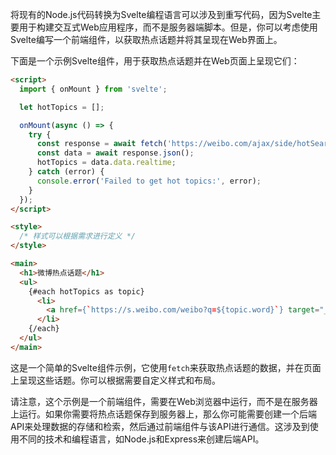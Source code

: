 将现有的Node.js代码转换为Svelte编程语言可以涉及到重写代码，因为Svelte主要用于构建交互式Web应用程序，而不是服务器端脚本。但是，你可以考虑使用Svelte编写一个前端组件，以获取热点话题并将其呈现在Web界面上。

下面是一个示例Svelte组件，用于获取热点话题并在Web页面上呈现它们：

```html
<script>
  import { onMount } from 'svelte';

  let hotTopics = [];

  onMount(async () => {
    try {
      const response = await fetch('https://weibo.com/ajax/side/hotSearch');
      const data = await response.json();
      hotTopics = data.data.realtime;
    } catch (error) {
      console.error('Failed to get hot topics:', error);
    }
  });
</script>

<style>
  /* 样式可以根据需求进行定义 */
</style>

<main>
  <h1>微博热点话题</h1>
  <ul>
    {#each hotTopics as topic}
      <li>
        <a href={`https://s.weibo.com/weibo?q=${topic.word}`} target="_blank">{topic.word}</a>
      </li>
    {/each}
  </ul>
</main>
```

这是一个简单的Svelte组件示例，它使用`fetch`来获取热点话题的数据，并在页面上呈现这些话题。你可以根据需要自定义样式和布局。

请注意，这个示例是一个前端组件，需要在Web浏览器中运行，而不是在服务器上运行。如果你需要将热点话题保存到服务器上，那么你可能需要创建一个后端API来处理数据的存储和检索，然后通过前端组件与该API进行通信。这涉及到使用不同的技术和编程语言，如Node.js和Express来创建后端API。

